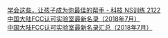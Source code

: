   
[学会这些，让孩子成为你最佳的帮手 - 科技 NS训练 2122](http://www.dianyue.me/archives/556/yqi6xafjd81q63v5/)  
[中国大陆FCC认可实验室最新名录（2018年7月）](http://www.dianyue.me/archives/724/68hxikgrk0rwyfb8/)  
[中国大陆FCC认可实验室最新名录汇总（2018年7月）](http://www.dianyue.me/archives/796/ha43l60i5zjmteq8/)